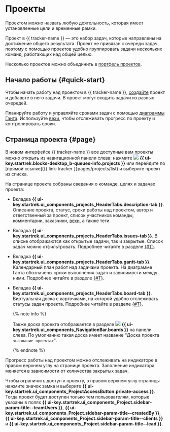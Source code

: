 # Проекты

Проектом можно назвать любую деятельность, которая имеет установленные цели и временные рамки. 

Проект в {{ tracker-name }} — это набор задач, которые направлены на достижение общего результата. Проект не привязан к очереди задач, поэтому с помощью проектов удобно группировать задачи нескольких команд, работающих над общей целью.

Несколько проектов можно объединить в [портфель проектов](portfolio.md).

## Начало работы {#quick-start}

Чтобы начать работу над проектом в {{ tracker-name }}, [cоздайте](create-project.md) проект и добавьте в него задачи. В проект могут входить задачи из разных очередей.

Планируйте работу и управляйте сроками задач с помощью [диаграммы Ганта](../gantt/project.md). Используйте [вехи](milestones.md), чтобы отслеживать прогресс по проекту и контролировать сроки.

## Страница проекта {#page}

В новом интерфейсе {{ tracker-name }} все доступные вам проекты можно открыть из навигационной панели слева: нажмите ![](../../_assets/tracker/svg/project.svg)&nbsp;**{{ ui-key.startrek.blocks-desktop_b-queues-info.projects }}** или перейдите по [прямой ссылке]({{ link-tracker }}pages/projects/list) и выберите проект из списка.

На странице проекта собраны сведения о команде, целях и задачах проекта:

* Вкладка **{{ ui-key.startrek.ui_components_projects_HeaderTabs.description-tab }}**. Описание проекта, статус, сроки работы над проектом, автор и ответственный за проект, список участников команды, комментарии, заказчики, [вехи](milestones.md), а также теги.

* Вкладка **{{ ui-key.startrek.ui_components_projects_HeaderTabs.issues-tab }}**. В списке отображаются как открытые задачи, так и закрытые. Список задач можно отфильтровать. Подробнее читайте в разделе [{#T}](project-list.md).

* Вкладка **{{ ui-key.startrek.ui_components_projects_HeaderTabs.gantt-tab }}**. Календарный план работ над задачами проекта. На диаграмме Ганта обозначены сроки выполнения задач и зависимости между ними. Подробнее читайте в разделе [{#T}](../gantt/project.md).

* Вкладка **{{ ui-key.startrek.ui_components_projects_HeaderTabs.board-tab }}**. Виртуальная доска с карточками, на которой удобно отслеживать статусы задач проекта. Подробнее читайте в разделе [{#T}](./boards-project.md).

  {% note info %}
  
  Также доска проекта отображается в разделе ![](../../_assets/tracker/svg/boards.svg)&nbsp;**{{ ui-key.startrek.ui_components_NavigationBar.boards }}** на панели слева. По умолчанию такая доска имеет название <q>Доска проекта `<название проекта>`</q>.
  
  {% endnote %}

Прогресс работы над проектом можно отслеживать на индикаторе в правом верхнем углу на странице проекта.  Заполнение индикатора меняется в зависимости от количества закрытых задач.

Чтобы ограничить доступ к проекту, в правом верхнем углу страницы нажмите значок замка и выберите **{{ ui-key.startrek.ui_components_ProjectAccessButton.private-access }}**. Тогда проект будет доступен только тем пользователям, которые указаны в полях **{{ ui-key.startrek.ui_components_Project.sidebar-param-title--teamUsers }}**, **{{ ui-key.startrek.ui_components_Project.sidebar-param-title--createdBy }}**, **{{ ui-key.startrek.ui_components_Project.sidebar-param-title--clients }}** и **{{ ui-key.startrek.ui_components_Project.sidebar-param-title--lead }}**.
